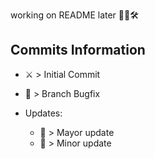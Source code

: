 working on README later 👷‍♂️🛠

## Commits Information

- ⚔️ > Initial Commit

- 👷 > Branch Bugfix

- Updates:
  - 🚀 > Mayor update
  - 🔨 > Minor update
